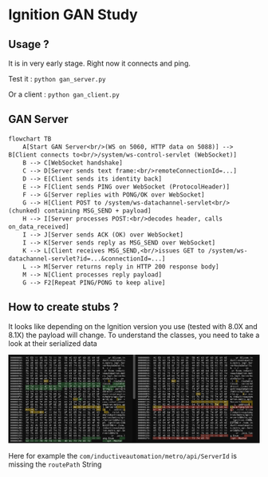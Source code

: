 # Ignition GAN Study

## Usage ?

It is in very early stage. Right now it connects and ping.

Test it : `python gan_server.py`

Or a client : `python gan_client.py`

## GAN Server

```mermaid
flowchart TB
    A[Start GAN Server<br/>(WS on 5060, HTTP data on 5088)] --> B[Client connects to<br/>/system/ws-control-servlet (WebSocket)]
    B --> C[WebSocket handshake]
    C --> D[Server sends text frame:<br/>remoteConnectionId=...]
    D --> E[Client sends its identity back]
    E --> F[Client sends PING over WebSocket (ProtocolHeader)]
    F --> G[Server replies with PONG/OK over WebSocket]
    G --> H[Client POST to /system/ws-datachannel-servlet<br/>(chunked) containing MSG_SEND + payload]
    H --> I[Server processes POST:<br/>decodes header, calls on_data_received]
    I --> J[Server sends ACK (OK) over WebSocket]
    I --> K[Server sends reply as MSG_SEND over WebSocket]
    K --> L[Client receives MSG_SEND,<br/>issues GET to /system/ws-datachannel-servlet?id=...&connectionId=...]
    L --> M[Server returns reply in HTTP 200 response body]
    M --> N[Client processes reply payload]
    G --> F2[Repeat PING/PONG to keep alive]

```

## How to create stubs ?

It looks like depending on the Ignition version you use (tested with 8.0X and 8.1X) the payload will change. To understand the classes, you need to take a look at their serialized data

![alt text](docs/diff_data.png)

Here for example the `com/inductiveautomation/metro/api/ServerId` is missing the `routePath` String

